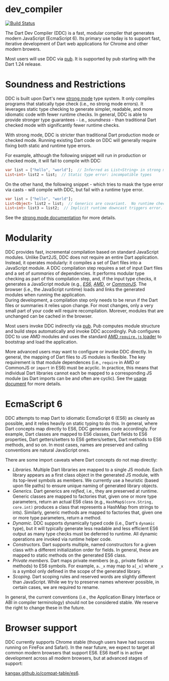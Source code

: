 dev_compiler
============

[![Build Status](https://travis-ci.org/dart-lang/sdk.svg?branch=master)](https://travis-ci.org/dart-lang/sdk)

The Dart Dev Compiler (DDC) is a fast, modular compiler that generates modern JavaScript (EcmaScript 6).  Its primary use today is to support fast, iterative development of Dart web applications for Chrome and other modern browers.

Most users will use DDC via [pub](https://webdev.dartlang.org/tools/pub/pub-serve).  It is supported by pub starting with the Dart 1.24 release.

# Soundness and Restrictions

DDC is built upon Dart's new [strong mode](STRONG_MODE.md) type system.  It only compiles programs that statically type check (i.e., no strong mode errors).  It leverages static type checking to generate simpler, readable, and more idiomatic code with fewer runtime checks.  In general, DDC is able to provide stronger type guarantees - i.e., *soundness* - than traditional Dart checked mode with significantly fewer runtime checks.

With strong mode, DDC is stricter than traditional Dart production mode or checked mode.  Running existing Dart code on DDC will generally require fixing both static and runtime type errors.  

For example, although the following snippet will run in production or checked mode, it will fail to compile with DDC:

```dart
var list = ["hello", "world"];  // Inferred as List<String> in strong mode
List<int> list2 = list;  // Static type error: incompatible types
```

On the other hand, the following snippet - which tries to mask the type error via casts - will compile with DDC, but fail with a runtime type error.

```dart
var list = ["hello", "world"];
List<Object> list2 = list;  // Generics are covariant.  No runtime check required.
List<int> list3 = list2;  // Implicit runtime downcast triggers error.
```  

See the [strong mode documentation](STRONG_MODE.md) for more details.

# Modularity

DDC provides fast, incremental compilation based on standard JavaScript modules.  Unlike Dart2JS, DDC does not require an entire Dart application.  Instead, it operates modularly: it compiles a set of Dart files into a JavaScript module.  A DDC compilation step requires a set of input Dart files and a set of *summaries* of dependencies.  It performs modular type checking as part of this compilation step, and, if the input type checks, it generates a JavaScript module (e.g., [*ES6*](https://developer.mozilla.org/en-US/docs/Web/JavaScript/Reference/Statements/import), [*AMD*](https://github.com/amdjs/amdjs-api/blob/master/AMD.md), or [*CommonJS*](https://nodejs.org/docs/latest/api/modules.html).  The browser (i.e., the JavaScript runtime) loads and links the generated modules when running the application.  
During development, a compilation step only needs to be rerun if the Dart files or summaries it relies upon change.  For most changes, only a very small part of your code will require recompilation.  Morever, modules that are unchanged can be cached in the browser.

Most users invoke DDC indirectly via [pub](https://webdev.dartlang.org/tools/pub/pub-serve).  Pub computes module structure and build steps automatically and invoke DDC accordingly.  Pub configures DDC to use AMD modules and uses the standard [AMD `require.js` loader](http://requirejs.org/) to bootstrap and load the application.

More advanced users may want to configure or invoke DDC directly.  In general, the mapping of Dart files to JS modules is flexible.  The key requirement is that module dependences (i.e., `require` in AMD or CommonJS or `import` in ES6) must be acyclic.  In practice, this means that individual Dart libraries cannot each be mapped to a corresponding JS module (as Dart imports can be and often are cyclic).  See the [usage document](USAGE.md) for more details.

# EcmaScript 6

DDC attempts to map Dart to idiomatic EcmaScript 6 (ES6) as cleanly as possible, and it relies heavily on static typing to do this.  In general, where Dart concepts map directly to ES6, DDC generates code accordingly.  For example, Dart classes are mapped to ES6 classes, Dart fields to ES6 properties, Dart getters/setters to ES6 getters/setters, Dart methods to ES6 methods, and so on.  In most cases, names are preserved and calling conventions are natural JavaScript ones.

There are some import caveats where Dart concepts do not map directly:

- *Libraries*.  Multiple Dart libraries are mapped to a single JS module.  Each library appears as a first class object in the generated JS module, with its top-level symbols as members.  We currently use a heuristic (based upon file paths) to ensure unique naming of generated library objects.
- *Generics*.  Dart generics are *reified*, i.e., they are preserved at runtime.  Generic classes are mapped to factories that, given one or more type parameters, return an actual ES6 class (e.g., `HashMap$(core.String, core.int)` produces a class that represents a HashMap from strings to ints).  Similarly, generic methods are mapped to factories that, given one or more type parameters, return a method.  
- *Dynamic*.  DDC supports dynamically typed code (i.e., Dart's `dynamic` type), but it will typically generate less readable and less efficient ES6 output as many type checks must be deferred to runtime.  All dynamic operations are invoked via runtime helper code.
- *Constructors*.  Dart supports multiple, named constructors for a given class with a different initialization order for fields.  In general, these are mapped to static methods on the generated ES6 class.
- *Private members*.  Dart maps private members (e.g., private fields or methods) to ES6 symbols.  For example, `a._x` may map to `a[_x]` where `_x` is a symbol only defined in the scope of the generated library.
- *Scoping*.  Dart scoping rules and reserved words are slightly different than JavaScript.  While we try to preserve names wherever possible, in certain cases, we are required to rename.

In general, the current conventions (i.e., the Application Binary Interface or ABI in compiler terminology) should not be considered stable.  We reserve the right to change these in the future.

# Browser support

DDC currently supports Chrome stable (though users have had success running on FireFox and Safari).  In the near future, we expect to target all common modern browsers that support ES6.  ES6 itself is in active development across all modern browsers, but at advanced stages of support:

[kangax.github.io/compat-table/es6](https://kangax.github.io/compat-table/es6/).
